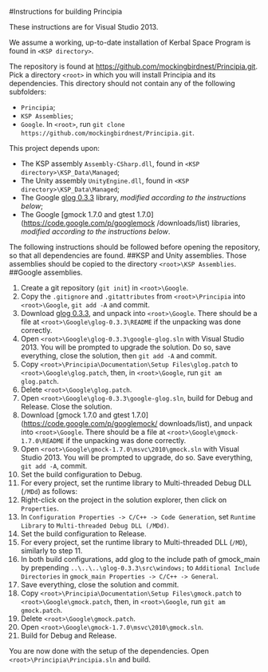 #Instructions for building Principia

These instructions are for Visual Studio 2013.

We assume a working, up-to-date installation of Kerbal Space Program is found in
`<KSP directory>`.

The repository is found at https://github.com/mockingbirdnest/Principia.git.
Pick a directory `<root>` in which you will install Principia and its
dependencies.
This directory should not contain any of the following subfolders:
- `Principia`;
- `KSP Assemblies`;
- `Google`.
In `<root>`, run `git clone https://github.com/mockingbirdnest/Principia.git`.

This project depends upon:
- The KSP assembly `Assembly-CSharp.dll`, found in 
`<KSP directory>\KSP_Data\Managed`;
- The Unity assembly `UnityEngine.dll`, found in
`<KSP directory>\KSP_Data\Managed`;
- The Google [glog 0.3.3](https://code.google.com/p/google-glog/downloads/list)
library, *modified according to the instructions below*;
- The Google [gmock 1.7.0 and gtest 1.7.0](https://code.google.com/p/googlemock
/downloads/list) libraries, *modified according to the instructions below*.

The following instructions should be followed before opening the repository, so
that all dependencies are found.
##KSP and Unity assemblies.
Those assemblies should be copied to the directory `<root>\KSP Assemblies`.
##Google assemblies.
1. Create a git repository (`git init`) in `<root>\Google`.
2. Copy the `.gitignore` and `.gitattributes` from `<root>\Principia` into 
`<root>\Google`, `git add -A` and commit.
3. Download [glog 0.3.3](https://code.google.com/p/google-glog/downloads/list),
and unpack into `<root>\Google`.
There should be a file at `<root>\Google\glog-0.3.3\README` if the unpacking was
done correctly.
4. Open `<root>\Google\glog-0.3.3\google-glog.sln` with Visual Studio 2013. You
will be prompted to upgrade the solution. Do so, save everything, close the
solution, then `git add -A` and commit.
5. Copy `<root>\Principia\Documentation\Setup Files\glog.patch` to
`<root>\Google\glog.patch`, then, in `<root>\Google`, run `git am glog.patch`.
6. Delete `<root>\Google\glog.patch`.
7. Open `<root>\Google\glog-0.3.3\google-glog.sln`, build for Debug and Release.
Close the solution.
8. Download [gmock 1.7.0 and gtest 1.7.0](https://code.google.com/p/googlemock/
downloads/list), and unpack into `<root>\Google`.
There should be a file at `<root>\Google\gmock-1.7.0\README` if the unpacking was
done correctly.
9. Open `<root>\Google\gmock-1.7.0\msvc\2010\gmock.sln` with Visual Studio 2013.
You will be prompted to upgrade, do so. Save everything, `git add -A`, commit.
10. Set the build configuration to Debug.
11. For every project, set the runtime library to Multi-threaded Debug DLL
(`/MDd`) as follows:
  1. Right-click on the project in the solution explorer, then click on
  `Properties`.
  2. In `Configuration Properties -> C/C++ -> Code Generation`, set
  `Runtime Library` to `Multi-threaded Debug DLL (/MDd)`.
12. Set the build configuration to Release.
13. For every project, set the runtime library to Multi-threaded DLL
(`/MD`), similarly to step 11.
14. In both build configurations, add glog to the include path of gmock_main by
prepending `..\..\..\glog-0.3.3\src\windows;` to `Additional Include Directories`
in `gmock_main Properties -> C/C++ -> General`.
15. Save everything, close the solution and commit.
16. Copy `<root>\Principia\Documentation\Setup Files\gmock.patch` to
`<root>\Google\gmock.patch`, then, in `<root>\Google`, run `git am gmock.patch`.
17. Delete `<root>\Google\gmock.patch`.
18. Open `<root>\Google\gmock-1.7.0\msvc\2010\gmock.sln`.
19. Build for Debug and Release.

You are now done with the setup of the dependencies.
Open `<root>\Principia\Principia.sln` and build.
